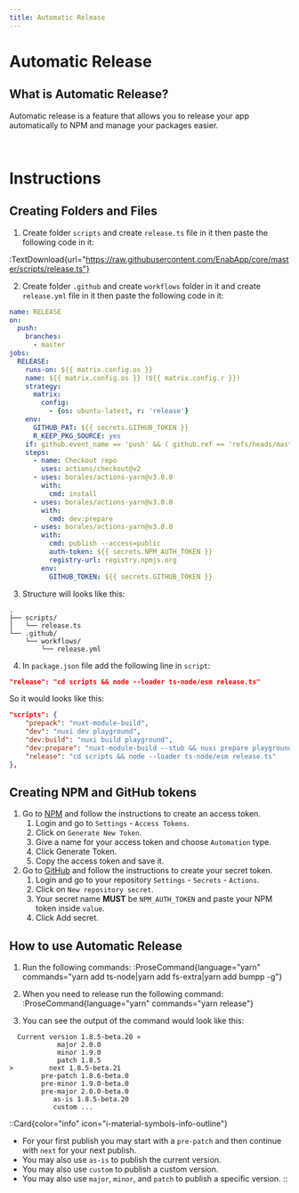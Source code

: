 ```yaml
---
title: Automatic Release
---
```


# Automatic Release

## What is Automatic Release?
Automatic release is a feature that allows you to release your app automatically to NPM and manage your packages easier.

<br />


# Instructions

## Creating Folders and Files

1. Create folder `scripts` and create `release.ts` file in it then paste the following code in it:

:TextDownload{url="https://raw.githubusercontent.com/EnabApp/core/master/scripts/release.ts"}

2. Create folder `.github` and create `workflows` folder in it and create `release.yml` file in it then paste the following code in it:
```yaml
name: RELEASE
on:
  push:
    branches:
      - master
jobs:
  RELEASE:
    runs-on: ${{ matrix.config.os }}
    name: ${{ matrix.config.os }} (${{ matrix.config.r }})
    strategy:
      matrix:
        config:
          - {os: ubuntu-latest, r: 'release'}
    env:
      GITHUB_PAT: ${{ secrets.GITHUB_TOKEN }}
      R_KEEP_PKG_SOURCE: yes
    if: github.event_name == 'push' && ( github.ref == 'refs/heads/master' || github.ref == 'refs/heads/main' ) && (contains(github.event.head_commit.message, 'release v'))
    steps:
      - name: Checkout repo
        uses: actions/checkout@v2
      - uses: borales/actions-yarn@v3.0.0
        with:
          cmd: install
      - uses: borales/actions-yarn@v3.0.0
        with:
          cmd: dev:prepare
      - uses: borales/actions-yarn@v3.0.0
        with:
          cmd: publish --access=public
          auth-token: ${{ secrets.NPM_AUTH_TOKEN }}
          registry-url: registry.npmjs.org
        env:
          GITHUB_TOKEN: ${{ secrets.GITHUB_TOKEN }}
```

3. Structure will looks like this:
```
.
├── scripts/
│   └── release.ts
└── .github/
    └── workflows/
        └── release.yml
```
4. In `package.json` file add the following line in `script`:
```json
"release": "cd scripts && node --loader ts-node/esm release.ts"
```
So it would looks like this:
```json
"scripts": {
    "prepack": "nuxt-module-build",
    "dev": "nuxi dev playground",
    "dev:build": "nuxi build playground",
    "dev:prepare": "nuxt-module-build --stub && nuxi prepare playground",
    "release": "cd scripts && node --loader ts-node/esm release.ts"
},
```

## Creating NPM and GitHub tokens

1. Go to [NPM](https://www.npmjs.com/) and follow the instructions to create an access token.
    1. Login and go to `Settings` - `Access Tokens`.
    2. Click on `Generate New Token`.
    3. Give a name for your access token and choose `Automation` type.
    4. Click Generate Token.
    5. Copy the access token and save it.
2. Go to [GitHub](https://github.com) and follow the instructions to create your secret token.
    1. Login and go to your repository `Settings` - `Secrets` - `Actions`.
    2. Click on `New repository secret`.
    3. Your secret name **MUST** be `NPM_AUTH_TOKEN` and paste your NPM token inside `value`.
    4. Click Add secret.


## How to use Automatic Release

1. Run the following commands:
:ProseCommand{language="yarn" commands="yarn add ts-node|yarn add fs-extra|yarn add bumpp -g"}


2. When you need to release run the following command:
:ProseCommand{language="yarn" commands="yarn release"}

3. You can see the output of the command would look like this:
```
  Current version 1.8.5-beta.20 »
            major 2.0.0
            minor 1.9.0
            patch 1.8.5
>         next 1.8.5-beta.21
        pre-patch 1.8.6-beta.0
        pre-minor 1.9.0-beta.0
        pre-major 2.0.0-beta.0
           as-is 1.8.5-beta.20
           custom ...
```

::Card{color="info" icon="i-material-symbols-info-outline"}
- For your first publish you may start with a `pre-patch` and then continue with `next` for your next publish.
- You may also use `as-is` to publish the current version.
- You may also use `custom` to publish a custom version.
- You may also use `major`, `minor`, and `patch` to publish a specific version.
::